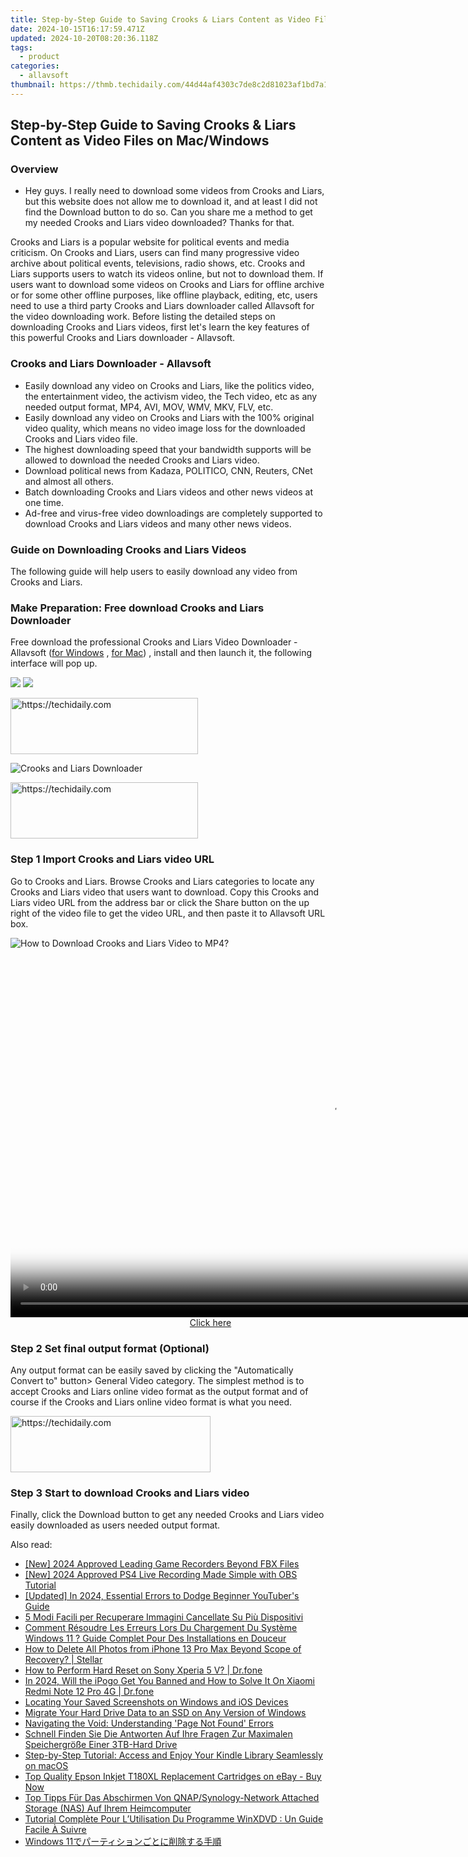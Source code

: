 ```yaml
---
title: Step-by-Step Guide to Saving Crooks & Liars Content as Video Files on Mac/Windows
date: 2024-10-15T16:17:59.471Z
updated: 2024-10-20T08:20:36.118Z
tags:
  - product
categories:
  - allavsoft
thumbnail: https://thmb.techidaily.com/44d44af4303c7de8c2d81023af1bd7a1796056772dd848c61266c864592a23af.jpg
---
```


## Step-by-Step Guide to Saving Crooks & Liars Content as Video Files on Mac/Windows

### Overview

* Hey guys. I really need to download some videos from Crooks and Liars, but this website does not allow me to download it, and at least I did not find the Download button to do so. Can you share me a method to get my needed Crooks and Liars video downloaded? Thanks for that.

Crooks and Liars is a popular website for political events and media criticism. On Crooks and Liars, users can find many progressive video archive about political events, televisions, radio shows, etc. Crooks and Liars supports users to watch its videos online, but not to download them. If users want to download some videos on Crooks and Liars for offline archive or for some other offline purposes, like offline playback, editing, etc, users need to use a third party Crooks and Liars downloader called Allavsoft for the video downloading work. Before listing the detailed steps on downloading Crooks and Liars videos, first let's learn the key features of this powerful Crooks and Liars downloader - Allavsoft.

### Crooks and Liars Downloader - Allavsoft

* Easily download any video on Crooks and Liars, like the politics video, the entertainment video, the activism video, the Tech video, etc as any needed output format, MP4, AVI, MOV, WMV, MKV, FLV, etc.
* Easily download any video on Crooks and Liars with the 100% original video quality, which means no video image loss for the downloaded Crooks and Liars video file.
* The highest downloading speed that your bandwidth supports will be allowed to download the needed Crooks and Liars video.
* Download political news from Kadaza, POLITICO, CNN, Reuters, CNet and almost all others.
* Batch downloading Crooks and Liars videos and other news videos at one time.
* Ad-free and virus-free video downloadings are completely supported to download Crooks and Liars videos and many other news videos.

### Guide on Downloading Crooks and Liars Videos

The following guide will help users to easily download any video from Crooks and Liars.

### Make Preparation: Free download Crooks and Liars Downloader

Free download the professional Crooks and Liars Video Downloader - Allavsoft ([for Windows](https://tools.techidaily.com/allavsoft/products/) , [for Mac](https://tools.techidaily.com/allavsoft/products/)) , install and then launch it, the following interface will pop up.

[![](https://www.allavsoft.com/how-to/../images/how-to/free-download-win.jpg)](https://tools.techidaily.com/allavsoft/products/) [![](https://www.allavsoft.com/how-to/../images/how-to/free-download-mac.jpg)](https://tools.techidaily.com/allavsoft/products/)

<!-- affiliate ads begin -->
<a href="https://aidotcom.pxf.io/c/5597632/2129041/19576" target="_top" id="2129041">
  <img src="//a.impactradius-go.com/display-ad/19576-2129041" border="0" alt="https://techidaily.com" width="300" height="90"/>
</a>
<img height="0" width="0" src="https://aidotcom.pxf.io/i/5597632/2129041/19576" style="position:absolute;visibility:hidden;" border="0" />
<!-- affiliate ads end -->

![Crooks and Liars Downloader](https://www.allavsoft.com/how-to/../images/allavsoft/screen-shot-600.jpg)

<!-- affiliate ads begin -->
<a href="https://aligracehair.sjv.io/c/5597632/2012429/19272" target="_top" id="2012429">
  <img src="//a.impactradius-go.com/display-ad/19272-2012429" border="0" alt="https://techidaily.com" width="300" height="90"/>
</a>
<img height="0" width="0" src="https://aligracehair.sjv.io/i/5597632/2012429/19272" style="position:absolute;visibility:hidden;" border="0" />
<!-- affiliate ads end -->

### Step 1 Import Crooks and Liars video URL

Go to Crooks and Liars. Browse Crooks and Liars categories to locate any Crooks and Liars video that users want to download. Copy this Crooks and Liars video URL from the address bar or click the Share button on the up right of the video file to get the video URL, and then paste it to Allavsoft URL box.

![How to Download Crooks and Liars Video to MP4?](https://www.allavsoft.com/how-to/../images/how-to/download-rtmp-video/download-rtmp-video.jpg)

<!-- affiliate ads begin -->
<span id="1444782">
					<video width="1024" height="576" style="cursor:pointer"
           poster="//a.impactradius-go.com/display-clicktoplayimage/1444782.png"
           onclick="if(!this.playClicked){this.play();this.setAttribute('controls',true);this.playClicked=true;}">
	   <source src="//a.impactradius-go.com/display-ad/14559-1444782">
	   <img src="//a.impactradius-go.com/display-clicktoplayimage/1444782.png" style="border: none; height: 100%; width: 100%; object-fit: contain">
	</video>
	<div style="width:640px;text-align:center"><a href="javascript:window.open(decodeURIComponent('https%3A%2F%2Fpropmoneyinc.pxf.io%2Fc%2F5597632%2F1444782%2F14559'), '_blank');void(0);">Click here</a></div>
</span>
<img height="0" width="0" src="https://imp.pxf.io/i/5597632/1444782/14559" style="position:absolute;visibility:hidden;" border="0" />
<!-- affiliate ads end -->

### Step 2 Set final output format (Optional)

Any output format can be easily saved by clicking the "Automatically Convert to" button> General Video category. The simplest method is to accept Crooks and Liars online video format as the output format and of course if the Crooks and Liars online video format is what you need.

<!-- affiliate ads begin -->
<a href="https://bluettius.sjv.io/c/5597632/2139109/17108" target="_top" id="2139109">
  <img src="//a.impactradius-go.com/display-ad/17108-2139109" border="0" alt="https://techidaily.com" width="320" height="90"/>
</a>
<img height="0" width="0" src="https://bluettius.sjv.io/i/5597632/2139109/17108" style="position:absolute;visibility:hidden;" border="0" />
<!-- affiliate ads end -->

### Step 3 Start to download Crooks and Liars video

Finally, click the Download button to get any needed Crooks and Liars video easily downloaded as users needed output format.

<ins class="adsbygoogle"
     style="display:block"
     data-ad-format="autorelaxed"
     data-ad-client="ca-pub-7571918770474297"
     data-ad-slot="1223367746"></ins>

<ins class="adsbygoogle"
     style="display:block"
     data-ad-client="ca-pub-7571918770474297"
     data-ad-slot="8358498916"
     data-ad-format="auto"
     data-full-width-responsive="true"></ins>

<span class="atpl-alsoreadstyle">Also read:</span>
<div><ul>
<li><a href="https://remote-screen-capture.techidaily.com/new-2024-approved-leading-game-recorders-beyond-fbx-files/"><u>[New] 2024 Approved Leading Game Recorders Beyond FBX Files</u></a></li>
<li><a href="https://remote-screen-capture.techidaily.com/new-2024-approved-ps4-live-recording-made-simple-with-obs-tutorial/"><u>[New] 2024 Approved PS4 Live Recording Made Simple with OBS Tutorial</u></a></li>
<li><a href="https://facebook-video-share.techidaily.com/updated-in-2024-essential-errors-to-dodge-beginner-youtubers-guide/"><u>[Updated] In 2024, Essential Errors to Dodge Beginner YouTuber's Guide</u></a></li>
<li><a href="https://win-docs.techidaily.com/5-modi-facili-per-recuperare-immagini-cancellate-su-piu-dispositivi/"><u>5 Modi Facili per Recuperare Immagini Cancellate Su Più Dispositivi</u></a></li>
<li><a href="https://win-docs.techidaily.com/comment-resoudre-les-erreurs-lors-du-chargement-du-systeme-windows-11-guide-complet-pour-des-installations-en-douceur/"><u>Comment Résoudre Les Erreurs Lors Du Chargement Du Système Windows 11 ? Guide Complet Pour Des Installations en Douceur</u></a></li>
<li><a href="https://phone-solutions.techidaily.com/how-to-delete-all-photos-from-iphone-13-pro-max-beyond-scope-of-recovery-stellar-by-stellar-data-recovery-ios-iphone-data-recovery/"><u>How to Delete All Photos from iPhone 13 Pro Max Beyond Scope of Recovery? | Stellar</u></a></li>
<li><a href="https://techidaily.com/how-to-perform-hard-reset-on-sony-xperia-5-v-drfone-by-drfone-reset-android-reset-android/"><u>How to Perform Hard Reset on Sony Xperia 5 V? | Dr.fone</u></a></li>
<li><a href="https://phone-solutions.techidaily.com/in-2024-will-the-ipogo-get-you-banned-and-how-to-solve-it-on-xiaomi-redmi-note-12-pro-4g-drfone-by-drfone-virtual-android/"><u>In 2024, Will the iPogo Get You Banned and How to Solve It On Xiaomi Redmi Note 12 Pro 4G | Dr.fone</u></a></li>
<li><a href="https://win-docs.techidaily.com/locating-your-saved-screenshots-on-windows-and-ios-devices/"><u>Locating Your Saved Screenshots on Windows and iOS Devices</u></a></li>
<li><a href="https://win-docs.techidaily.com/migrate-your-hard-drive-data-to-an-ssd-on-any-version-of-windows/"><u>Migrate Your Hard Drive Data to an SSD on Any Version of Windows</u></a></li>
<li><a href="https://win-docs.techidaily.com/navigating-the-void-understanding-page-not-found-errors/"><u>Navigating the Void: Understanding 'Page Not Found' Errors</u></a></li>
<li><a href="https://win-docs.techidaily.com/schnell-finden-sie-die-antworten-auf-ihre-fragen-zur-maximalen-speichergrosse-einer-3tb-hard-drive/"><u>Schnell Finden Sie Die Antworten Auf Ihre Fragen Zur Maximalen Speichergröße Einer 3TB-Hard Drive</u></a></li>
<li><a href="https://discover-able.techidaily.com/step-by-step-tutorial-access-and-enjoy-your-kindle-library-seamlessly-on-macos/"><u>Step-by-Step Tutorial: Access and Enjoy Your Kindle Library Seamlessly on macOS</u></a></li>
<li><a href="https://hardware-help.techidaily.com/1722978560357-top-quality-epson-inkjet-t180xl-replacement-cartridges-on-ebay-buy-now/"><u>Top Quality Epson Inkjet T180XL Replacement Cartridges on eBay - Buy Now</u></a></li>
<li><a href="https://win-docs.techidaily.com/top-tipps-fur-das-abschirmen-von-qnapsynology-network-attached-storage-nas-auf-ihrem-heimcomputer/"><u>Top Tipps Für Das Abschirmen Von QNAP/Synology-Network Attached Storage (NAS) Auf Ihrem Heimcomputer</u></a></li>
<li><a href="https://tech-revival.techidaily.com/tutorial-complete-pour-lutilisation-du-programme-winxdvd-un-guide-facile-a-suivre/"><u>Tutorial Complète Pour L’Utilisation Du Programme WinXDVD : Un Guide Facile À Suivre</u></a></li>
<li><a href="https://win-docs.techidaily.com/1728473597964-windows-11/"><u>Windows 11でパーティションごとに削除する手順</u></a></li>
</ul></div>

